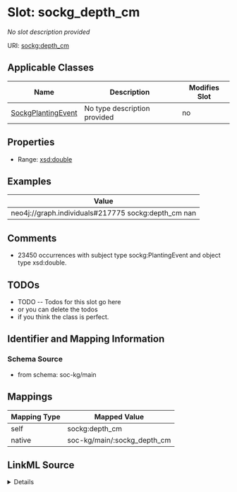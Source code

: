 

# Slot: sockg_depth_cm


_No slot description provided_





URI: [sockg:depth_cm](http://www.semanticweb.org/sockg/ontologies/2024/0/soil-carbon-ontology/depth_cm)



<!-- no inheritance hierarchy -->





## Applicable Classes

| Name | Description | Modifies Slot |
| --- | --- | --- |
| [SockgPlantingEvent](../classes/SockgPlantingEvent.md) | No type description provided |  no  |







## Properties

* Range: [xsd:double](http://www.w3.org/2001/XMLSchema#double)






## Examples

| Value |
| --- |
| neo4j://graph.individuals#217775 sockg:depth_cm nan |

## Comments

* 23450 occurrences with subject type sockg:PlantingEvent and object type xsd:double.

## TODOs

* TODO -- Todos for this slot go here
* or you can delete the todos
* if you think the class is perfect.

## Identifier and Mapping Information







### Schema Source


* from schema: soc-kg/main




## Mappings

| Mapping Type | Mapped Value |
| ---  | ---  |
| self | sockg:depth_cm |
| native | soc-kg/main/:sockg_depth_cm |




## LinkML Source

<details>
```yaml
name: sockg_depth_cm
description: No slot description provided
todos:
- TODO -- Todos for this slot go here
- or you can delete the todos
- if you think the class is perfect.
comments:
- 23450 occurrences with subject type sockg:PlantingEvent and object type xsd:double.
examples:
- value: neo4j://graph.individuals#217775 sockg:depth_cm nan
from_schema: soc-kg/main
rank: 1000
slot_uri: sockg:depth_cm
alias: sockg_depth_cm
domain_of:
- sockg_PlantingEvent
range: double

```
</details>